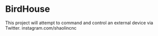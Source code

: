 # BirdHouse
This project will attempt to command and control an external device via Twitter. instagram.com/shaolincnc
